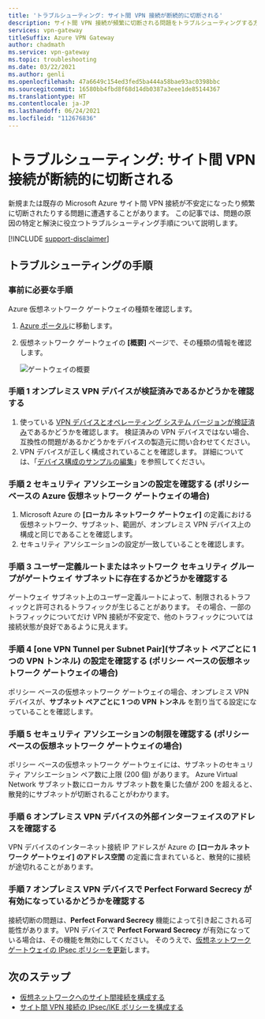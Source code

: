 ```yaml
---
title: 'トラブルシューティング: サイト間 VPN 接続が断続的に切断される'
description: サイト間 VPN 接続が頻繁に切断される問題をトラブルシューティングする方法について説明します。
services: vpn-gateway
titleSuffix: Azure VPN Gateway
author: chadmath
ms.service: vpn-gateway
ms.topic: troubleshooting
ms.date: 03/22/2021
ms.author: genli
ms.openlocfilehash: 47a6649c154ed3fed5ba444a58bae93ac0398bbc
ms.sourcegitcommit: 16580bb4fbd8f68d14db0387a3eee1de85144367
ms.translationtype: HT
ms.contentlocale: ja-JP
ms.lasthandoff: 06/24/2021
ms.locfileid: "112676836"
---
```

# <a name="troubleshooting-azure-site-to-site-vpn-disconnects-intermittently"></a>トラブルシューティング: サイト間 VPN 接続が断続的に切断される

新規または既存の Microsoft Azure サイト間 VPN 接続が不安定になったり頻繁に切断されたりする問題に遭遇することがあります。 この記事では、問題の原因の特定と解決に役立つトラブルシューティング手順について説明します。 

[!INCLUDE [support-disclaimer](../../includes/support-disclaimer.md)]

## <a name="troubleshooting-steps"></a>トラブルシューティングの手順

### <a name="prerequisite-step"></a>事前に必要な手順

Azure 仮想ネットワーク ゲートウェイの種類を確認します。

1. [Azure ポータル](https://portal.azure.com)に移動します。
2. 仮想ネットワーク ゲートウェイの **[概要]** ページで、その種類の情報を確認します。
    
    ![ゲートウェイの概要](media/vpn-gateway-troubleshoot-site-to-site-disconnected-intermittently/gatewayoverview.png)

### <a name="step-1-check-whether-the-on-premises-vpn-device-is-validated"></a>手順 1 オンプレミス VPN デバイスが検証済みであるかどうかを確認する

1. 使っている [VPN デバイスとオペレーティング システム バージョンが検証済み](vpn-gateway-about-vpn-devices.md#devicetable)であるかどうかを確認します。 検証済みの VPN デバイスではない場合、互換性の問題があるかどうかをデバイスの製造元に問い合わせてください。
2. VPN デバイスが正しく構成されていることを確認します。 詳細については、「[デバイス構成のサンプルの編集](vpn-gateway-about-vpn-devices.md#editing)」を参照してください。

### <a name="step-2-check-the-security-association-settingsfor-policy-based-azure-virtual-network-gateways"></a>手順 2 セキュリティ アソシエーションの設定を確認する (ポリシー ベースの Azure 仮想ネットワーク ゲートウェイの場合)

1. Microsoft Azure の **[ローカル ネットワーク ゲートウェイ]** の定義における仮想ネットワーク、サブネット、範囲が、オンプレミス VPN デバイス上の構成と同じであることを確認します。
2. セキュリティ アソシエーションの設定が一致していることを確認します。

### <a name="step-3-check-for-user-defined-routes-or-network-security-groups-on-gateway-subnet"></a>手順 3 ユーザー定義ルートまたはネットワーク セキュリティ グループがゲートウェイ サブネットに存在するかどうかを確認する

ゲートウェイ サブネット上のユーザー定義ルートによって、制限されるトラフィックと許可されるトラフィックが生じることがあります。 その場合、一部のトラフィックについてだけ VPN 接続が不安定で、他のトラフィックについては接続状態が良好であるように見えます。 

### <a name="step-4-check-the-one-vpn-tunnel-per-subnet-pair-setting-for-policy-based-virtual-network-gateways"></a>手順 4 [one VPN Tunnel per Subnet Pair]\(サブネット ペアごとに 1 つの VPN トンネル\) の設定を確認する (ポリシー ベースの仮想ネットワーク ゲートウェイの場合)

ポリシー ベースの仮想ネットワーク ゲートウェイの場合、オンプレミス VPN デバイスが、**サブネット ペアごとに 1 つの VPN トンネル** を割り当てる設定になっていることを確認します。

### <a name="step-5-check-for-security-association-limitation-for-policy-based-virtual-network-gateways"></a>手順 5 セキュリティ アソシエーションの制限を確認する (ポリシー ベースの仮想ネットワーク ゲートウェイの場合)

ポリシー ベースの仮想ネットワーク ゲートウェイには、サブネットのセキュリティ アソシエーション ペア数に上限 (200 個) があります。 Azure Virtual Network サブネット数にローカル サブネット数を乗じた値が 200 を超えると、散発的にサブネットが切断されることがわかります。

### <a name="step-6-check-on-premises-vpn-device-external-interface-address"></a>手順 6 オンプレミス VPN デバイスの外部インターフェイスのアドレスを確認する

VPN デバイスのインターネット接続 IP アドレスが Azure の **[ローカル ネットワーク ゲートウェイ] のアドレス空間** の定義に含まれていると、散発的に接続が途切れることがあります。

### <a name="step-7-check-whether-the-on-premises-vpn-device-has-perfect-forward-secrecy-enabled"></a>手順 7 オンプレミス VPN デバイスで Perfect Forward Secrecy が有効になっているかどうかを確認する

接続切断の問題は、**Perfect Forward Secrecy** 機能によって引き起こされる可能性があります。 VPN デバイスで **Perfect Forward Secrecy** が有効になっている場合は、その機能を無効にしてください。 そのうえで、[仮想ネットワーク ゲートウェイの IPsec ポリシーを更新](vpn-gateway-ipsecikepolicy-rm-powershell.md#managepolicy)します。

## <a name="next-steps"></a>次のステップ

- [仮想ネットワークへのサイト間接続を構成する](./tutorial-site-to-site-portal.md)
- [サイト間 VPN 接続の IPsec/IKE ポリシーを構成する](vpn-gateway-ipsecikepolicy-rm-powershell.md)
